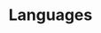 ---
title: Languages
weight: 1
tags: ["Java", "Python", "C/C++", "SQL (Postgres)", "JavaScript", "HTML/CSS", "R"]
---